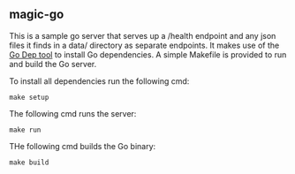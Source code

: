 ## magic-go

This is a sample go server that serves up a /health endpoint and any json files it finds in a data/ directory as separate endpoints. It makes use of the [Go Dep tool](https://github.com/golang/dep) to install Go dependencies. A simple Makefile is provided to run and build the Go server.

To install all dependencies run the following cmd:
```
make setup
```

The following cmd runs the server:
```
make run
```

THe following cmd builds the Go binary:
```
make build
```
